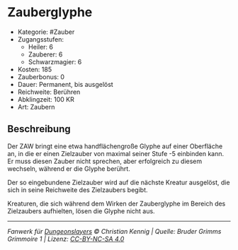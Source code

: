 # Zauberglyphe

- Kategorie: #Zauber
- Zugangsstufen:
  - Heiler: 6
  - Zauberer: 6
  - Schwarzmagier: 6
- Kosten: 185
- Zauberbonus: 0
- Dauer: Permanent, bis ausgelöst
- Reichweite: Berühren
- Abklingzeit: 100 KR
- Art: Zaubern

## Beschreibung

Der ZAW bringt eine etwa handflächengroße Glyphe auf einer Oberfläche an, in die er einen Zielzauber von maximal seiner Stufe -5 einbinden kann. Er muss diesen Zauber nicht sprechen, aber erfolgreich zu diesem wechseln, während er die Glyphe berührt.

Der so eingebundene Zielzauber wird auf die nächste Kreatur ausgelöst, die sich in seine Reichweite des Zielzaubers begibt.

Kreaturen, die sich während dem Wirken der Zauberglyphe im Bereich des Zielzaubers aufhielten, lösen die Glyphe nicht aus.

---

_Fanwerk für [Dungeonslayers](https://www.dungeonslayers.net/) © Christian Kennig | Quelle: Bruder Grimms Grimmoire 1 | Lizenz: [CC-BY-NC-SA 4.0](https://creativecommons.org/licenses/by-nc-sa/4.0/deed.de)_
